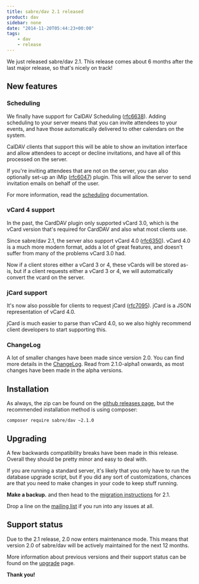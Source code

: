 ```yaml
---
title: sabre/dav 2.1 released
product: dav
sidebar: none
date: "2014-11-20T05:44:23+00:00"
tags:
    - dav
    - release
---
```


We just released sabre/dav 2.1. This release comes about 6 months after the
last major release, so that's nicely on track!


New features
------------

### Scheduling

We finally have support for CalDAV Scheduling ([rfc6638][rfc6638]). Adding
scheduling to your server means that you can invite attendees to your events,
and have those automatically delivered to other calendars on the system.

CalDAV clients that support this will be able to show an invitation interface
and allow attendees to accept or decline invitations, and have all of this
processed on the server.

If you're inviting attendees that are not on the server, you can also
optionally set-up an iMip ([rfc6047][rfc6047]) plugin. This will allow the
server to send invitation emails on behalf of the user.

For more information, read the [scheduling](/dav/scheduling/) documentation.


### vCard 4 support

In the past, the CardDAV plugin only supported vCard 3.0, which is the vCard
version that's required for CardDAV and also what most clients use.

Since sabre/dav 2.1, the server also support vCard 4.0 ([rfc6350][rfc6350]).
vCard 4.0 is a much more modern format, adds a lot of great features, and
doesn't suffer from many of the problems vCard 3.0 had.

Now if a client stores either a vCard 3 or 4, these vCards will be stored
as-is, but if a client requests either a vCard 3 or 4, we will automatically
convert the vcard on the server.


### jCard support

It's now also possible for clients to request jCard ([rfc7095][rfc7095]).
jCard is a JSON representation of vCard 4.0.

jCard is much easier to parse than vCard 4.0, so we also highly recommend
client developers to start supporting this.


### ChangeLog

A lot of smaller changes have been made since version 2.0. You can find more
details in the [ChangeLog][1]. Read from 2.1.0-alpha1 onwards, as most changes
have been made in the alpha versions.


Installation
------------

As always, the zip can be found on the [github releases page][2], but the
recommended installation method is using composer:

    composer require sabre/dav ~2.1.0


Upgrading
---------

A few backwards compatibility breaks have been made in this release. Overall
they should be pretty minor and easy to deal with.

If you are running a standard server, it's likely that you only have to run
the database upgrade script, but if you did any sort of customizations,
chances are that you need to make changes in your code to keep stuff running.

**Make a backup.** and then head to the [migration instructions][3] for 2.1.

Drop a line on the [mailing list][4] if you run into any issues at all.


Support status
--------------

Due to the 2.1 release, 2.0 now enters maintenance mode. This means that
version 2.0 of sabre/dav will be actively maintained for the next 12 months.

More information about previous versions and their support status can be found
on the [upgrade][5] page.


**Thank you!**


[1]: https://github.com/fruux/sabre-dav/blob/2.1.0/ChangeLog.md
[2]: https://github.com/fruux/sabre-dav/releases
[3]: http://sabre.io/dav/upgrade/2.0-to-2.1/
[4]: http://groups.google.com/group/sabredav-discuss
[5]: http://sabre.io/dav/upgrading/
[rfc6047]: http://tools.ietf.org/html/rfc6047
[rfc6638]: http://tools.ietf.org/html/rfc6638
[rfc6350]: http://tools.ietf.org/html/rfc6350
[rfc7095]: http://tools.ietf.org/html/rfc7095

